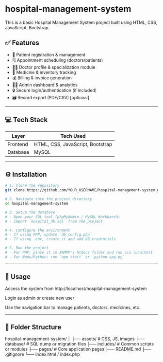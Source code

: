 # hospital-management-system

This is a basic Hospital Management System project built using HTML, CSS, JavaScript, Bootstrap.

## ✅ Features

- 🧾 Patient registration & management
- 🗓️ Appointment scheduling (doctors/patients)
- 👨‍⚕️ Doctor profile & specialization module
- 💊 Medicine & inventory tracking
- 💰 Billing & invoice generation
- 🧑‍⚕️ Admin dashboard & analytics
- 🔒 Secure login/authentication (if included)
- 🗃️ Record export (PDF/CSV) [optional]

---

## 💻 Tech Stack

| Layer       | Tech Used                  |
|-------------|----------------------------|
| Frontend    | HTML, CSS, JavaScript, Bootstrap |
| Database    | MySQL

---


## ⚙️ Installation

```bash
# 1. Clone the repository
git clone https://github.com/YOUR_USERNAME/hospital-management-system.git

# 2. Navigate into the project directory
cd hospital-management-system

# 3. Setup the database
# - Open your SQL tool (phpMyAdmin / MySQL Workbench)
# - Import `hospital_db.sql` from the project

# 4. Configure the environment
# - If using PHP, update `db_config.php`
# - If using .env, create it and add DB credentials

# 5. Run the project
# - For PHP: place it in XAMPP's htdocs folder and run via localhost
# - For Node/Python: run `npm start` or `python app.py`
```

----

## 🚀 Usage
Access the system from http://localhost/hospital-management-system

Login as admin or create new user

Use the navigation bar to manage patients, doctors, medicines, etc.

---


## 📁 Folder Structure
hospital-management-system/
│
├── assets/             # CSS, JS, images
├── database/           # SQL dump or migration files
├── includes/           # Common scripts or modules
├── pages/              # Core application pages
├── README.md
├── .gitignore
└── index.html / index.php
